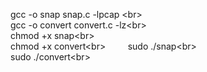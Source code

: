 gcc -o snap snap.c -lpcap \<br>  
gcc -o convert convert.c -lz\<br>    
chmod +x snap\<br>  
chmod +x convert\<br>           
sudo ./snap\<br>        
sudo ./convert\<br>           

